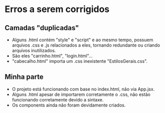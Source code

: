 <h1> Erros a serem corrigidos</h1>

## Camadas "duplicadas"
- Alguns .html contém "style" e "script" e ao mesmo tempo, possuem arquivos .css e .js relacionados a eles, tornando redundante ou criando arquivos inutilizados.
- São eles "carrinho.html", "login.html"...
- "cabecalho.html" importa um .css inexistente "EstilosGerais.css".

## Minha parte
- O projeto está funcionando com base no index.html, não via App.jsx.
- Alguns .html apesar de importarem corretamente o .css, não estão funcionando corretamente devido a sintaxe.
- Os components ainda não foram devidamente criados.
